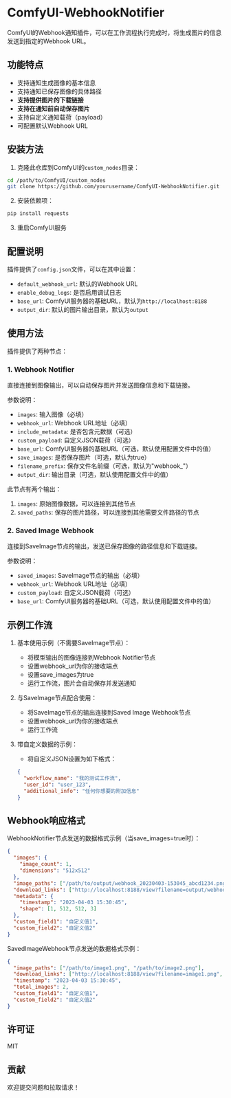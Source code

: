 # ComfyUI-WebhookNotifier

ComfyUI的Webhook通知插件，可以在工作流程执行完成时，将生成图片的信息发送到指定的Webhook URL。

## 功能特点

- 支持通知生成图像的基本信息
- 支持通知已保存图像的具体路径
- **支持提供图片的下载链接**
- **支持在通知前自动保存图片**
- 支持自定义通知载荷（payload）
- 可配置默认Webhook URL

## 安装方法

1. 克隆此仓库到ComfyUI的`custom_nodes`目录：

```bash
cd /path/to/ComfyUI/custom_nodes
git clone https://github.com/yourusername/ComfyUI-WebhookNotifier.git
```

2. 安装依赖项：

```bash
pip install requests
```

3. 重启ComfyUI服务

## 配置说明

插件提供了`config.json`文件，可以在其中设置：

- `default_webhook_url`: 默认的Webhook URL
- `enable_debug_logs`: 是否启用调试日志
- `base_url`: ComfyUI服务器的基础URL，默认为`http://localhost:8188`
- `output_dir`: 默认的图片输出目录，默认为`output`

## 使用方法

插件提供了两种节点：

### 1. Webhook Notifier

直接连接到图像输出，可以自动保存图片并发送图像信息和下载链接。

参数说明：
- `images`: 输入图像（必填）
- `webhook_url`: Webhook URL地址（必填）
- `include_metadata`: 是否包含元数据（可选）
- `custom_payload`: 自定义JSON载荷（可选）
- `base_url`: ComfyUI服务器的基础URL（可选，默认使用配置文件中的值）
- `save_images`: 是否保存图片（可选，默认为true）
- `filename_prefix`: 保存文件名前缀（可选，默认为"webhook_"）
- `output_dir`: 输出目录（可选，默认使用配置文件中的值）

此节点有两个输出：
1. `images`: 原始图像数据，可以连接到其他节点
2. `saved_paths`: 保存的图片路径，可以连接到其他需要文件路径的节点

### 2. Saved Image Webhook

连接到SaveImage节点的输出，发送已保存图像的路径信息和下载链接。

参数说明：
- `saved_images`: SaveImage节点的输出（必填）
- `webhook_url`: Webhook URL地址（必填）
- `custom_payload`: 自定义JSON载荷（可选）
- `base_url`: ComfyUI服务器的基础URL（可选，默认使用配置文件中的值）

## 示例工作流

1. 基本使用示例（不需要SaveImage节点）：
   - 将模型输出的图像连接到Webhook Notifier节点
   - 设置webhook_url为你的接收端点
   - 设置save_images为true
   - 运行工作流，图片会自动保存并发送通知

2. 与SaveImage节点配合使用：
   - 将SaveImage节点的输出连接到Saved Image Webhook节点
   - 设置webhook_url为你的接收端点
   - 运行工作流

3. 带自定义数据的示例：
   - 将自定义JSON设置为如下格式：
   ```json
   {
     "workflow_name": "我的测试工作流",
     "user_id": "user_123",
     "additional_info": "任何你想要的附加信息"
   }
   ```

## Webhook响应格式

WebhookNotifier节点发送的数据格式示例（当save_images=true时）：

```json
{
  "images": {
    "image_count": 1,
    "dimensions": "512x512"
  },
  "image_paths": ["/path/to/output/webhook_20230403-153045_abcd1234.png"],
  "download_links": ["http://localhost:8188/view?filename=output/webhook_20230403-153045_abcd1234.png"],
  "metadata": {
    "timestamp": "2023-04-03 15:30:45",
    "shape": [1, 512, 512, 3]
  },
  "custom_field1": "自定义值1",
  "custom_field2": "自定义值2"
}
```

SavedImageWebhook节点发送的数据格式示例：

```json
{
  "image_paths": ["/path/to/image1.png", "/path/to/image2.png"],
  "download_links": ["http://localhost:8188/view?filename=image1.png", "http://localhost:8188/view?filename=image2.png"],
  "timestamp": "2023-04-03 15:30:45",
  "total_images": 2,
  "custom_field1": "自定义值1",
  "custom_field2": "自定义值2"
}
```

## 许可证

MIT

## 贡献

欢迎提交问题和拉取请求！ 